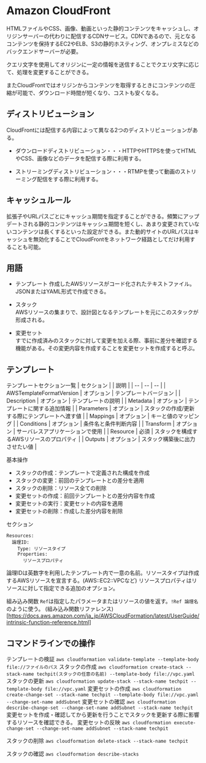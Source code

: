 # Amazon CloudFront  
HTMLファイルやCSS、画像、動画といった静的コンテンツをキャッシュし、オリジンサーバーの代わりに配信するCDNサービス。CDNであるので、元となるコンテンツを保持するEC2やELB、S3の静的ホスティング、オンプレミスなどのバックエンドサーバーが必要。  
  
クエリ文字を使用してオリジンに一定の情報を送信することでクエリ文字に応じて、処理を変更することができる。  
  
またCloudFrontではオリジンからコンテンツを取得するときにコンテンツの圧縮が可能で、ダウンロード時間が短くなり、コストも安くなる。
## ディストリビューション  
CloudFrontには配信する内容によって異なる2つのディストリビューションがある。  
- ダウンロードディストリビューション・・・HTTPやHTTPSを使ってHTMLやCSS、画像などのデータを配信する際に利用する。
  

- ストリーミングディストリビューション・・・RTMPを使って動画のストリーミング配信をする際に利用する。  

## キャッシュルール  
拡張子やURLパスごとにキャッシュ期間を指定することができる。頻繁にアップデートされる静的コンテンツはキャッシュ期間を短くし、あまり変更されていないコンテンツは長くするといった設定ができる。また動的サイトのURLパスはキャッシュを無効化することでCloudFrontをネットワーク経路としてだけ利用することも可能。  

## 用語  
- テンプレート
作成したAWSリソースがコード化されたテキストファイル。JSONまたはYAML形式で作成できる。
  
- スタック  
AWSリソースの集まりで、設計図となるテンプレートを元にこのスタックが形成される。  
  
- 変更セット  
すでに作成済みのスタックに対して変更を加える際、事前に差分を確認する機能がある。その変更内容を作成することを変更セットを作成すると呼ぶ。  

## テンプレート  
テンプレートセクション一覧
|  セクション  |    |  説明  |
|  --  |  --  |  --  |
|  AWSTemplateFormatVersion  |  オプション  |  テンプレートバージョン  |
|  Description  |  オプション  |  テンプレートの説明  |
|  Metadata  |  オプション  |  テンプレートに関する追加情報  |
|  Parameters  |  オプション  |  スタックの作成/更新する際にテンプレートへ渡す値  |
|  Mappings  |  オプション  |  キーと値のマッピング  |
|  Conditions  |  オプション  |  条件名と条件判断内容  |
|  Transform  |  オプション  |  サーバレスアプリケーションで使用  |
|  Resource  |  必須  |  スタックを構成するAWSリソースのプロパティ  |
|  Outputs  |  オプション  |  スタック構築後に出力させたい値  |

基本操作
- スタックの作成：テンプレートで定義された構成を作成
- スタックの変更：前回のテンプレートとの差分を適用
- スタックの削除：リソース全ての削除
- 変更セットの作成：前回テンプレートとの差分内容を作成
- 変更セットの実行：変更セットの内容を適用
- 変更セットの削除：作成した差分内容を削除

セクション
```
Resources:
  論理ID:
    Type: リソースタイプ
    Properties:
      リソースプロパティ
```

論理IDは英数字を利用したテンプレート内で一意の名前。リソースタイプは作成するAWSリソースを宣言する。(AWS::EC2::VPCなど) リソースプロパティはリソースに対して指定できる追加のオプション。

組み込み関数
`Ref`は指定したパラメータまたはリソースの値を返す。`!Ref 論理名`のように使う。
(組み込み関数リファレンス)[https://docs.aws.amazon.com/ja_jp/AWSCloudFormation/latest/UserGuide/intrinsic-function-reference.html]
## コマンドラインでの操作
テンプレートの検証
`aws cloudformation validate-template --template-body file://ファイルのパス`
スタックの作成
`aws cloudformation create-stack --stack-name techpit(スタックの任意の名前) --template-body file://vpc.yaml`
スタックの更新
`aws cloudformation update-stack --stack-name techpit --template-body file://vpc.yaml`
変更セットの作成
`aws cloudformation create-change-set --stack-name techpit --template-body file://vpc.yaml --change-set-name addSubnet`
変更セットの確認
`aws cloudformation describe-change-set --change-set-name addSubnet --stack-name techpit`
変更セットを作成・確認してから更新を行うことでスタックを更新する際に影響するリソースを確認できる。
変更セットの反映
`aws cloudformation execute-change-set --change-set-name addSubnet --stack-name techpit`

スタックの削除
`aws cloudformation delete-stack --stack-name techpit`

スタックの確認
`aws cloudformation describe-stacks`